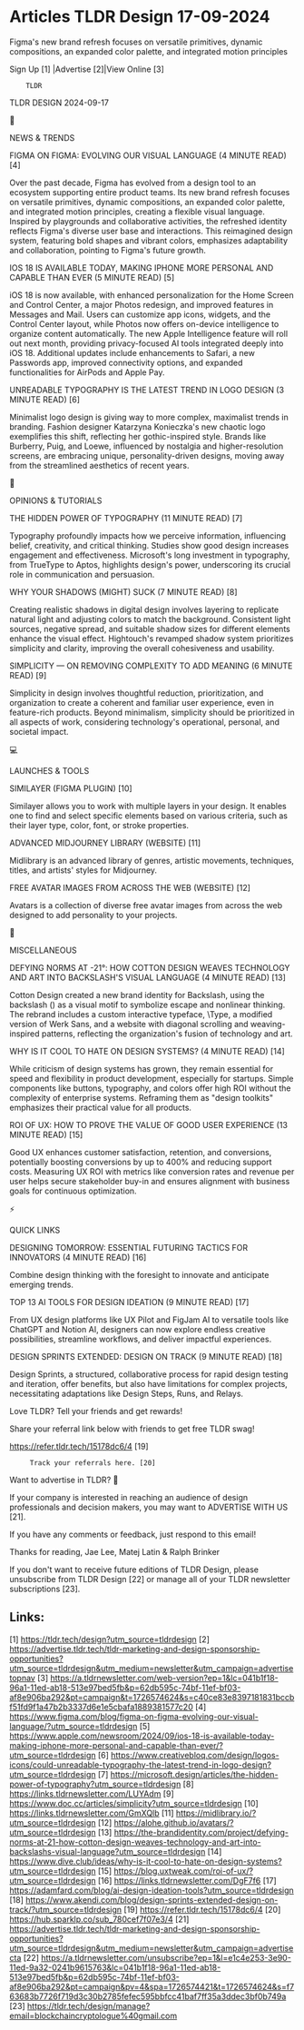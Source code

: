 # Articles TLDR Design 17-09-2024

Figma's new brand refresh focuses on versatile primitives, dynamic
compositions, an expanded color palette, and integrated motion
principles  

 Sign Up [1] |Advertise [2]|View Online [3] 

		TLDR 

TLDR DESIGN 2024-09-17

📱 

NEWS & TRENDS

 FIGMA ON FIGMA: EVOLVING OUR VISUAL LANGUAGE (4 MINUTE READ) [4] 

 Over the past decade, Figma has evolved from a design tool to an
ecosystem supporting entire product teams. Its new brand refresh
focuses on versatile primitives, dynamic compositions, an expanded
color palette, and integrated motion principles, creating a flexible
visual language. Inspired by playgrounds and collaborative activities,
the refreshed identity reflects Figma's diverse user base and
interactions. This reimagined design system, featuring bold shapes and
vibrant colors, emphasizes adaptability and collaboration, pointing to
Figma's future growth. 

 IOS 18 IS AVAILABLE TODAY, MAKING IPHONE MORE PERSONAL AND CAPABLE
THAN EVER (5 MINUTE READ) [5] 

 iOS 18 is now available, with enhanced personalization for the Home
Screen and Control Center, a major Photos redesign, and improved
features in Messages and Mail. Users can customize app icons, widgets,
and the Control Center layout, while Photos now offers on-device
intelligence to organize content automatically. The new Apple
Intelligence feature will roll out next month, providing
privacy-focused AI tools integrated deeply into iOS 18. Additional
updates include enhancements to Safari, a new Passwords app, improved
connectivity options, and expanded functionalities for AirPods and
Apple Pay. 

 UNREADABLE TYPOGRAPHY IS THE LATEST TREND IN LOGO DESIGN (3 MINUTE
READ) [6] 

 Minimalist logo design is giving way to more complex, maximalist
trends in branding. Fashion designer Katarzyna Konieczka's new chaotic
logo exemplifies this shift, reflecting her gothic-inspired style.
Brands like Burberry, Puig, and Loewe, influenced by nostalgia and
higher-resolution screens, are embracing unique, personality-driven
designs, moving away from the streamlined aesthetics of recent years. 

🚀 

OPINIONS & TUTORIALS

 THE HIDDEN POWER OF TYPOGRAPHY (11 MINUTE READ) [7] 

 Typography profoundly impacts how we perceive information,
influencing belief, creativity, and critical thinking. Studies show
good design increases engagement and effectiveness. Microsoft's long
investment in typography, from TrueType to Aptos, highlights design's
power, underscoring its crucial role in communication and persuasion. 

 WHY YOUR SHADOWS (MIGHT) SUCK (7 MINUTE READ) [8] 

 Creating realistic shadows in digital design involves layering to
replicate natural light and adjusting colors to match the background.
Consistent light sources, negative spread, and suitable shadow sizes
for different elements enhance the visual effect. Hightouch's revamped
shadow system prioritizes simplicity and clarity, improving the
overall cohesiveness and usability. 

 SIMPLICITY — ON REMOVING COMPLEXITY TO ADD MEANING (6 MINUTE READ)
[9] 

 Simplicity in design involves thoughtful reduction, prioritization,
and organization to create a coherent and familiar user experience,
even in feature-rich products. Beyond minimalism, simplicity should be
prioritized in all aspects of work, considering technology's
operational, personal, and societal impact. 

💻 

LAUNCHES & TOOLS

 SIMILAYER (FIGMA PLUGIN) [10] 

 Similayer allows you to work with multiple layers in your design. It
enables one to find and select specific elements based on various
criteria, such as their layer type, color, font, or stroke properties.


 ADVANCED MIDJOURNEY LIBRARY (WEBSITE) [11] 

 Midlibrary is an advanced library of genres, artistic movements,
techniques, titles, and artists' styles for Midjourney. 

 FREE AVATAR IMAGES FROM ACROSS THE WEB (WEBSITE) [12] 

 Avatars is a collection of diverse free avatar images from across the
web designed to add personality to your projects. 

🎁 

MISCELLANEOUS

 DEFYING NORMS AT -21°: HOW COTTON DESIGN WEAVES TECHNOLOGY AND ART
INTO BACKSLASH'S VISUAL LANGUAGE (4 MINUTE READ) [13] 

 Cotton Design created a new brand identity for Backslash, using the
backslash (\) as a visual motif to symbolize escape and nonlinear
thinking. The rebrand includes a custom interactive typeface, \Type, a
modified version of Werk Sans, and a website with diagonal scrolling
and weaving-inspired patterns, reflecting the organization's fusion of
technology and art. 

 WHY IS IT COOL TO HATE ON DESIGN SYSTEMS? (4 MINUTE READ) [14] 

 While criticism of design systems has grown, they remain essential
for speed and flexibility in product development, especially for
startups. Simple components like buttons, typography, and colors offer
high ROI without the complexity of enterprise systems. Reframing them
as "design toolkits" emphasizes their practical value for all
products. 

 ROI OF UX: HOW TO PROVE THE VALUE OF GOOD USER EXPERIENCE (13 MINUTE
READ) [15] 

 Good UX enhances customer satisfaction, retention, and conversions,
potentially boosting conversions by up to 400% and reducing support
costs. Measuring UX ROI with metrics like conversion rates and revenue
per user helps secure stakeholder buy-in and ensures alignment with
business goals for continuous optimization. 

⚡ 

QUICK LINKS

 DESIGNING TOMORROW: ESSENTIAL FUTURING TACTICS FOR INNOVATORS (4
MINUTE READ) [16] 

 Combine design thinking with the foresight to innovate and anticipate
emerging trends. 

 TOP 13 AI TOOLS FOR DESIGN IDEATION (9 MINUTE READ) [17] 

 From UX design platforms like UX Pilot and FigJam AI to versatile
tools like ChatGPT and Notion AI, designers can now explore endless
creative possibilities, streamline workflows, and deliver impactful
experiences. 

 DESIGN SPRINTS EXTENDED: DESIGN ON TRACK (9 MINUTE READ) [18] 

 Design Sprints, a structured, collaborative process for rapid design
testing and iteration, offer benefits, but also have limitations for
complex projects, necessitating adaptations like Design Steps, Runs,
and Relays. 

Love TLDR? Tell your friends and get rewards!

 Share your referral link below with friends to get free TLDR swag! 

 https://refer.tldr.tech/15178dc6/4 [19] 

		 Track your referrals here. [20] 

Want to advertise in TLDR? 📰

 If your company is interested in reaching an audience of design
professionals and decision makers, you may want to ADVERTISE WITH US
[21]. 

 If you have any comments or feedback, just respond to this email! 

Thanks for reading, 
Jae Lee, Matej Latin & Ralph Brinker 

If you don't want to receive future editions of TLDR Design, please
unsubscribe from TLDR Design [22] or manage all of your TLDR
newsletter subscriptions [23]. 

 

Links:
------
[1] https://tldr.tech/design?utm_source=tldrdesign
[2] https://advertise.tldr.tech/tldr-marketing-and-design-sponsorship-opportunities?utm_source=tldrdesign&utm_medium=newsletter&utm_campaign=advertisetopnav
[3] https://a.tldrnewsletter.com/web-version?ep=1&lc=041b1f18-96a1-11ed-ab18-513e97bed5fb&p=62db595c-74bf-11ef-bf03-af8e906ba292&pt=campaign&t=1726574624&s=c40ce83e8397181831bccbf51fd9f1a47b2b3337d6e1e5cbafa1889381577c20
[4] https://www.figma.com/blog/figma-on-figma-evolving-our-visual-language/?utm_source=tldrdesign
[5] https://www.apple.com/newsroom/2024/09/ios-18-is-available-today-making-iphone-more-personal-and-capable-than-ever/?utm_source=tldrdesign
[6] https://www.creativebloq.com/design/logos-icons/could-unreadable-typography-the-latest-trend-in-logo-design?utm_source=tldrdesign
[7] https://microsoft.design/articles/the-hidden-power-of-typography?utm_source=tldrdesign
[8] https://links.tldrnewsletter.com/LUYAdm
[9] https://www.doc.cc/articles/simplicity?utm_source=tldrdesign
[10] https://links.tldrnewsletter.com/GmXQlb
[11] https://midlibrary.io/?utm_source=tldrdesign
[12] https://alohe.github.io/avatars/?utm_source=tldrdesign
[13] https://the-brandidentity.com/project/defying-norms-at-21-how-cotton-design-weaves-technology-and-art-into-backslashs-visual-language?utm_source=tldrdesign
[14] https://www.dive.club/ideas/why-is-it-cool-to-hate-on-design-systems?utm_source=tldrdesign
[15] https://blog.uxtweak.com/roi-of-ux/?utm_source=tldrdesign
[16] https://links.tldrnewsletter.com/DgF7f6
[17] https://adamfard.com/blog/ai-design-ideation-tools?utm_source=tldrdesign
[18] https://www.akendi.com/blog/design-sprints-extended-design-on-track/?utm_source=tldrdesign
[19] https://refer.tldr.tech/15178dc6/4
[20] https://hub.sparklp.co/sub_780cef7f07e3/4
[21] https://advertise.tldr.tech/tldr-marketing-and-design-sponsorship-opportunities?utm_source=tldrdesign&utm_medium=newsletter&utm_campaign=advertisecta
[22] https://a.tldrnewsletter.com/unsubscribe?ep=1&l=e1c4e253-3e90-11ed-9a32-0241b9615763&lc=041b1f18-96a1-11ed-ab18-513e97bed5fb&p=62db595c-74bf-11ef-bf03-af8e906ba292&pt=campaign&pv=4&spa=1726574421&t=1726574624&s=f763683b7726f719d3c30b2785fefec595bbfcc41baf7ff35a3ddec3bf0b749a
[23] https://tldr.tech/design/manage?email=blockchaincryptologue%40gmail.com